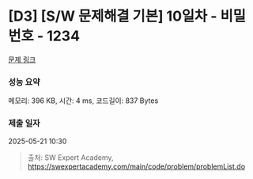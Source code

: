 # [D3] [S/W 문제해결 기본] 10일차 - 비밀번호 - 1234 

[문제 링크](https://swexpertacademy.com/main/code/problem/problemDetail.do?contestProbId=AV14_DEKAJcCFAYD) 

### 성능 요약

메모리: 396 KB, 시간: 4 ms, 코드길이: 837 Bytes

### 제출 일자

2025-05-21 10:30



> 출처: SW Expert Academy, https://swexpertacademy.com/main/code/problem/problemList.do